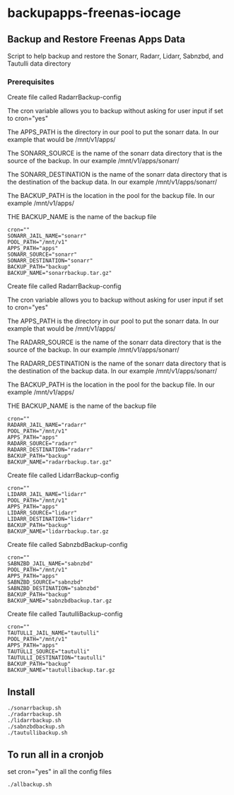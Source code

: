 # backupapps-freenas-iocage

## Backup and Restore Freenas Apps Data

Script to help backup and restore the Sonarr, Radarr, Lidarr, Sabnzbd, and Tautulli data directory

### Prerequisites

Create file called RadarrBackup-config

The cron variable allows you to backup without asking for user input if set to cron="yes"

The APPS_PATH is the directory in our pool to put the sonarr data. In our example that would be /mnt/v1/apps/

The SONARR_SOURCE is the name of the sonarr data directory that is the source of the backup. In our example /mnt/v1/apps/sonarr/

The SONARR_DESTINATION is the name of the sonarr data directory that is the destination of the backup data. In our example /mnt/v1/apps/sonarr/

The BACKUP_PATH is the location in the pool for the backup file. In our example /mnt/v1/apps/

THE BACKUP_NAME is the name of the backup file

```
cron=""
SONARR_JAIL_NAME="sonarr"
POOL_PATH="/mnt/v1"
APPS_PATH="apps"
SONARR_SOURCE="sonarr"
SONARR_DESTINATION="sonarr"
BACKUP_PATH="backup"
BACKUP_NAME="sonarrbackup.tar.gz"
```

Create file called RadarrBackup-config

The cron variable allows you to backup without asking for user input if set to cron="yes"

The APPS_PATH is the directory in our pool to put the sonarr data. In our example that would be /mnt/v1/apps/

The RADARR_SOURCE is the name of the sonarr data directory that is the source of the backup. In our example /mnt/v1/apps/sonarr/

The RADARR_DESTINATION is the name of the sonarr data directory that is the destination of the backup data. In our example /mnt/v1/apps/sonarr/

The BACKUP_PATH is the location in the pool for the backup file. In our example /mnt/v1/apps/

THE BACKUP_NAME is the name of the backup file


```
cron=""
RADARR_JAIL_NAME="radarr"
POOL_PATH="/mnt/v1"
APPS_PATH="apps"
RADARR_SOURCE="radarr"
RADARR_DESTINATION="radarr"
BACKUP_PATH="backup"
BACKUP_NAME="radarrbackup.tar.gz"
```

Create file called LidarrBackup-config

```
cron=""
LIDARR_JAIL_NAME="lidarr"
POOL_PATH="/mnt/v1"
APPS_PATH="apps"
LIDARR_SOURCE="lidarr"
LIDARR_DESTINATION="lidarr"
BACKUP_PATH="backup"
BACKUP_NAME="lidarrbackup.tar.gz
```

Create file called SabnzbdBackup-config

```
cron=""
SABNZBD_JAIL_NAME="sabnzbd"
POOL_PATH="/mnt/v1"
APPS_PATH="apps"
SABNZBD_SOURCE="sabnzbd"
SABNZBD_DESTINATION="sabnzbd"
BACKUP_PATH="backup"
BACKUP_NAME="sabnzbdbackup.tar.gz
```
Create file called TautulliBackup-config

```
cron=""
TAUTULLI_JAIL_NAME="tautulli"
POOL_PATH="/mnt/v1"
APPS_PATH="apps"
TAUTULLI_SOURCE="tautulli"
TAUTULLI_DESTINATION="tautulli"
BACKUP_PATH="backup"
BACKUP_NAME="tautullibackup.tar.gz
```


## Install

```
./sonarrbackup.sh
./radarrbackup.sh
./lidarrbackup.sh
./sabnzbdbackup.sh
./tautullibackup.sh
```
## To run all in a cronjob

set cron="yes" in all the config files

```
./allbackup.sh
```
